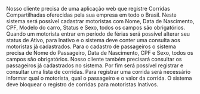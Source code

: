 Nosso cliente precisa de uma aplicação web que registre Corridas Compartilhadas
oferecidas pela sua empresa em todo o Brasil.
Neste sistema será possível cadastrar motoristas com Nome, Data de Nascimento, CPF,
Modelo do carro, Status e Sexo, todos os campos são obrigatórios. Quando um motorista
entrar em período de férias será possível alterar seu status de Ativo, para Inativo e o
sistema deve conter uma consulta aos motoristas já cadastrados.
Para o cadastro de passageiros o sistema precisa de Nome do Passageiro, Data de
Nascimento, CPF e Sexo, todos os campos são obrigatórios. Nosso cliente também precisará
consultar os passageiros já cadastrados no sistema.
Por fim será possível registrar e consultar uma lista de corridas. Para registrar uma corrida
será necessário informar qual o motorista, qual o passageiro e o valor da corrida. O sistema
deve bloquear o registro de corridas para motoristas Inativos.